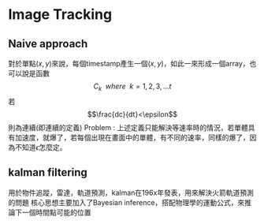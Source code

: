 # Image Tracking
## Naive approach
對於單點$(x,y)$來說，每個timestamp產生一個$(x,y)$，如此一來形成一個array，也可以說是函數$$C_{k}~~where~~k=1,2,3,...t$$
若
$$\frac{dc}{dt}<\epsilon$$
則為連續(即連續的定義)
Problem : 上述定義只能解決等速率時的情況，若單體具有加速度，就爆了，若每個出現在畫面中的單體，有不同的速率，同樣的爆了，因為不知道$\epsilon$怎麼定。

## kalman filtering
用於物件追蹤，雷達，軌道預測，kalman在196x年發表，用來解決火箭軌道預測的問題
核心思想主要加入了Bayesian inference，搭配物理學的運動公式，來推論下一個時間點可能的位置